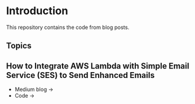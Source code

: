 # Introduction
This repository contains the code from blog posts.

## Topics

## How to Integrate AWS Lambda with Simple Email Service (SES) to Send Enhanced Emails
- Medium blog ->
- Code -> 